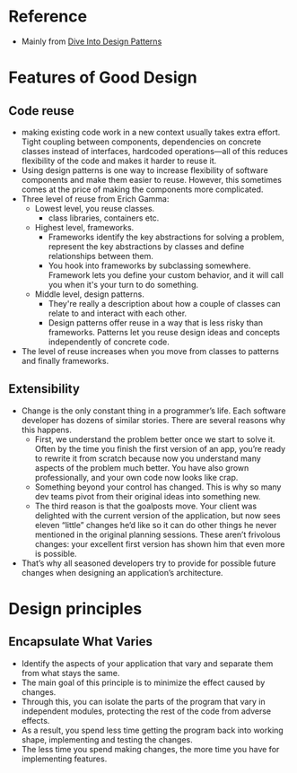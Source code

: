 # Reference
* Mainly from [Dive Into Design Patterns](https://refactoring.guru/design-patterns/book)

# Features of Good Design
## Code reuse
- making existing code work in a new context usually takes extra effort. Tight coupling between components, dependencies on concrete classes instead of interfaces, hardcoded operations—all of this reduces flexibility of the code and makes it harder to reuse it.
- Using design patterns is one way to increase flexibility of software components and make them easier to reuse. However, this sometimes comes at the price of making the components more complicated.
- Three level of reuse from Erich Gamma:
  - Lowest level, you reuse classes.
    - class libraries, containers etc.
  - Highest level, frameworks.
    - Frameworks identify the key abstractions for solving a problem, represent the key abstractions by classes and define relationships between them.
    - You hook into frameworks by subclassing somewhere. Framework lets you define your custom behavior, and it will call you when it's your turn to do something.
  - Middle level, design patterns.
    - They're really a description about how a couple of classes can relate to and interact with each other.
    - Design patterns offer reuse in a way that is less risky than frameworks. Patterns let you reuse design ideas and concepts independently of concrete code.
- The level of reuse increases when you move from classes to patterns and finally frameworks.

## Extensibility
- Change is the only constant thing in a programmer’s life. Each software developer has dozens of similar stories. There are several reasons why this happens.
  - First, we understand the problem better once we start to solve it. Often by the time you finish the first version of an app, you’re ready to rewrite it from scratch because now you understand many aspects of the problem much better. You have also grown professionally, and your own code now looks like crap.
  - Something beyond your control has changed. This is why so many dev teams pivot from their original ideas into something new.
  - The third reason is that the goalposts move. Your client was delighted with the current version of the application, but now sees eleven “little” changes he’d like so it can do other things he never mentioned in the original planning sessions. These aren’t frivolous changes: your excellent first version has shown him that even more is possible.
- That’s why all seasoned developers try to provide for possible future changes when designing an application’s architecture.

# Design principles
## Encapsulate What Varies
- Identify the aspects of your application that vary and separate them from what stays the same.
- The main goal of this principle is to minimize the effect caused by changes.
- Through this, you can isolate the parts of the program that vary in independent modules, protecting the rest of the code from adverse effects.
- As a result, you spend less time getting the program back into working shape, implementing and testing the changes.
- The less time you spend making changes, the more time you have for implementing features.